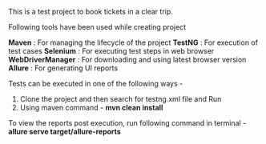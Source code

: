 This is a test project to book tickets in a clear trip.

Following tools have been used while creating project

**Maven** : For managing the lifecycle of the project
**TestNG** : For execution of test cases
**Selenium** : For executing test steps in web browser
**WebDriverManager** : For downloading and using latest browser version
**Allure** : For generating UI reports

Tests can be executed in one of the following ways - 
1. Clone the project and then search for testng.xml file and Run
2. Using maven command - **mvn clean install**

To view the reports post execution, run following command in terminal - **allure serve target/allure-reports**
